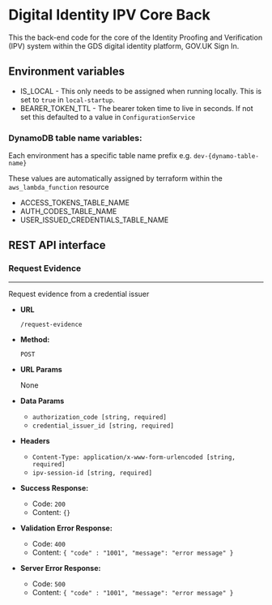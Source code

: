 # Digital Identity IPV Core Back

This the back-end code for the core of the Identity Proofing and Verification (IPV) system within the GDS digital identity platform, GOV.UK Sign In.

## Environment variables

* IS_LOCAL - This only needs to be assigned when running locally. This is set to `true` in `local-startup`.
* BEARER_TOKEN_TTL - The bearer token time to live in seconds. If not set this defaulted to a value in `ConfigurationService`
### DynamoDB table name variables:
Each environment has a specific table name prefix e.g. `dev-{dynamo-table-name}`

These values are automatically assigned by terraform within the `aws_lambda_function` resource
* ACCESS_TOKENS_TABLE_NAME
* AUTH_CODES_TABLE_NAME
* USER_ISSUED_CREDENTIALS_TABLE_NAME


## REST API interface

### Request Evidence
<hr/>
Request evidence from a credential issuer

* **URL**

  `/request-evidence`

* **Method:**

  `POST`

* **URL Params**

   None

* **Data Params**
 
  * `authorization_code [string, required]`
  * `credential_issuer_id [string, required]`

* **Headers**

  * `Content-Type: application/x-www-form-urlencoded [string, required]`
  * `ipv-session-id [string, required]`

* **Success Response:**

  * Code: `200`
  * Content: `{}`

* **Validation Error Response:**

  * Code: `400` 
  * Content: `{ "code" : "1001", "message": "error message" }`

* **Server Error Response:**
  * Code: `500`
  * Content: `{ "code" : "1001", "message": "error message" }`
